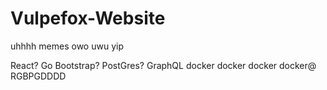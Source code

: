 # Vulpefox-Website
uhhhh memes owo uwu yip

React?
Go
Bootstrap?
PostGres?
GraphQL
docker docker docker docker@
RGBPGDDDD